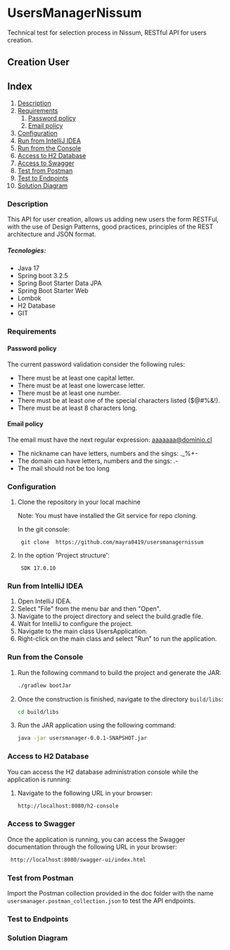 # UsersManagerNissum
Technical test for selection process in Nissum, RESTful API for users creation.

## Creation User

## Index

1. [Description](#description)
2. [Requirements](#requirements)
    1. [Password policy](#password-policy) 
   2. [Email policy](#email-policy)
3. [Configuration](#configuration)
4. [Run from IntelliJ IDEA](#run-from-intellij-idea)
5. [Run from the Console](#run-from-the-console)
6. [Access to H2 Database](#access-to-h2-database)
7. [Access to Swagger](#access-to-swagger)
8. [Test from Postman](#test-from-postman)
9. [Test to Endpoints](#test-to-endpoints)
10. [Solution Diagram ](#Solution-Diagram)


### Description
This  API for user creation,  allows  us adding new users the form RESTFul, with  the use of Design Patterns, good practices,  principles of the REST architecture and JSON format.

##### Tecnologies:

- Java 17
- Spring boot 3.2.5
- Spring Boot Starter Data JPA
- Spring Boot Starter Web
- Lombok 
- H2 Database
- GIT

### Requirements

#### Password policy

The current password validation consider the following rules:
- There must be at least one capital letter.
- There must be at least one lowercase letter.
- There must be at least one number.
- There must be at least one of the special characters listed ($@#%&!).
- There must be at least 8 characters long.

#### Email policy
The email must have the next regular expression: aaaaaaa@dominio.cl
- The nickname can have letters, numbers and the sings: ._%+-
- The domain can have letters, numbers and the sings: .-
- The mail should not be too long 

### Configuration

1. Clone the repository in your local machine

    Note: You must have installed the Git service for repo cloning.

    In the git console: 
   
        git clone  https://github.com/mayra0419/usersmanagernissum
2. In the option 'Project structure':

        SDK 17.0.10

### Run from IntelliJ IDEA

1. Open IntelliJ IDEA.
2. Select "File" from the menu bar and then "Open".
3. Navigate to the project directory and select the build.gradle file.
4. Wait for IntelliJ to configure the project.
5. Navigate to the main class UsersApplication.
6. Right-click on the main class and select "Run" to run the application.


### Run from the Console

1. Run the following command to build the project and generate the JAR:
   ```bash
   ./gradlew bootJar

2. Once the construction is finished, navigate to the directory `build/libs`:
   ```bash
   cd build/libs

3. Run the JAR application using the following command:
   ```bash
   java -jar usersmanager-0.0.1-SNAPSHOT.jar

### Access to H2 Database

You can access the H2 database administration console while the application is running:

1. Navigate to the following URL in your browser:
   ```bash
   http://localhost:8080/h2-console

### Access to Swagger

Once the application is running, you can access the Swagger documentation through the following URL in your browser:
 ```bash
  http://localhost:8080/swagger-ui/index.html
 ```


### Test from Postman

Import the Postman collection provided in the doc folder with the name `usersmanager.postman_collection.json` to test the API endpoints.


### Test to Endpoints


### Solution Diagram